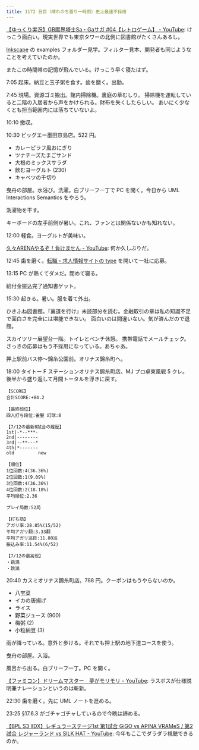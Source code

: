 ```yaml
---
title: 1172 日目（晴れのち曇り一時雨）史上最速不採用
---
```


[【ゆっくり実況】GB魔界塔士Sa・Gaサガ #04【レトロゲーム】 - YouTube](https://www.youtube.com/watch?v=xCWmojQ4yuc):
けっこう面白い。現実世界でも東京タワーの北側に図書館がたくさんあるし。

[Inkscape] の examples フォルダー見学。フィルター見本、開発者も同じようなことを考えていたのか。

またこの時間帯の記憶が飛んでいる。けっこう早く寝たはず。

7:05 起床。納豆と玉子粥を食す。歯を磨く。出勤。

7:45 現場。資源ゴミ搬出。館内掃除機。裏庭の草むしり。
掃除機を運転していると二階の入居者から声をかけられる。財布を失くしたらしい。
あいにく少なくとも担当範囲内には落ちていないよ。

10:10 撤収。

10:30 ビッグエー墨田京島店。522 円。

* カレーピラフ風おにぎり
* ツナチーズたまごサンド
* 大根のミックスサラダ
* 飲むヨーグルト (230)
* キャベツの千切り

曳舟の部屋。水浴び。洗濯。白ブリーフ一丁で PC を開く。今日から UML Interactions
Semantics をやろう。

洗濯物を干す。

キーボードの左手前側が暑い。これ、ファンとは関係ないかも知れない。

12:00 軽食。ヨーグルトが美味い。

[久々ARENAやるぞ！負けません - YouTube](https://www.youtube.com/watch?v=OewxMz0HH0Q):
何か久しぶりだ。

12:45 歯を磨く。[転職・求人情報サイトの type](https://type.jp/) を開いて一社に応募。

13:15 PC が熱くてダメだ。閉めて寝る。

給付金振込完了通知書ゲット。

15:30 起きる。暑い。服を着て外出。

ひきふね図書館。『裏道を行け』未読部分を読む。金融取引の章は私の知識不足で面白さを完全には堪能できない。
面白いのは間違いない。気が済んだので退館。

スカイツリー展望台一階。トイレとベンチ休憩。
携帯電話でメールチェック。さっきの応募はもう不採用になっている。あちゃあ。

押上駅前バス停～錦糸公園前。オリナス錦糸町へ。

18:00 タイトー F ステーションオリナス錦糸町店。MJ プロ卓東風戦 5 クレ。
後半から盛り返して月間トータルを浮きに戻す。

```text
【SCORE】
合計SCORE:+84.2

【最終段位】
四人打ち段位:雀聖 幻球:8

【7/12の最新8試合の履歴】
1st|-*--***-
2nd|--------
3rd|--**---*
4th|*-------
old         new

【順位】
1位回数:4(36.36%)
2位回数:1(9.09%)
3位回数:4(36.36%)
4位回数:2(18.18%)
平均順位:2.36

プレイ局数:52局

【打ち筋】
アガリ率:28.85%(15/52)
平均アガリ翻:3.33翻
平均アガリ巡目:11.80巡
振込み率:11.54%(6/52)

【7/12の最高役】
・跳満
・跳満
```

20:40 カスミオリナス錦糸町店。788 円。クーポンはもうやらないのか。

* 八宝菜
* イカの唐揚げ
* ライス
* 野菜ジュース (900)
* 梅粥 (2)
* 小粒納豆 (3)

雨が降っている。意外と歩ける。それでも押上駅の地下道コースを使う。

曳舟の部屋。入浴。

風呂から出る。白ブリーフ一丁。PC を開く。

[【ファミコン】ドリームマスター　夢がモリモリ - YouTube](https://www.youtube.com/watch?v=xV6kRUeL-rI):
ラスボスが仕様説明兼ナレーションというのは斬新。

22:30 歯を磨く。先に UML ノートを進める。

23:25 §17.6.3 がゴチャゴチャしているので今晩は諦める。

[【BPL S3 IIDX】レギュラーステージ1st 第1試合 GiGO vs APINA VRAMeS / 第2試合 レジャーランド vs SILK HAT - YouTube](https://www.youtube.com/watch?v=LSkn9Buu-ig):
今年もここでダラダラ視聴できるのか。

[Inkscape]: <https://inkscape.org/>
